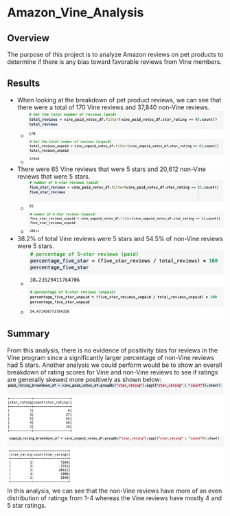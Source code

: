 # Amazon_Vine_Analysis

## Overview
The purpose of this project is to analyze Amazon reviews on pet products to determine if there is any bias toward favorable reviews from Vine members.

## Results
   - When looking at the breakdown of pet product reviews, we can see that there were a total of 170 Vine reviews and 37,840 non-Vine reviews. 
     - ![](Resources/total_paid.png)
     - ![](Resources/total_unpaid.png)
   - There were 65 Vine reviews that were 5 stars and 20,612 non-Vine reviews that were 5 stars. 
     - ![](Resources/5_star_paid.png)
     - ![](Resources/5_star_unpaid.png)
   - 38.2% of total Vine reviews were 5 stars and 54.5% of non-Vine reviews were 5 stars. 
     - ![](Resources/percentage_paid.png)
     - ![](Resources/percentage_unpaid.png) 

## Summary
From this analysis, there is no evidence of positivity bias for reviews in the Vine program since a significantly larger percentage of non-Vine reviews had 5 stars. Another analysis we could perform would be to show an overall breakdown of rating scores for Vine and non-Vine reviews to see if ratings are generally skewed more positively as shown below: 
<br>![](Resources/paid_breakdown.png)
<br>![](Resources/unpaid_breakdown.png)
<br>In this analysis, we can see that the non-Vine reviews have more of an even distribution of ratings from 1-4 whereas the Vine reviews have mostly 4 and 5 star ratings. 


